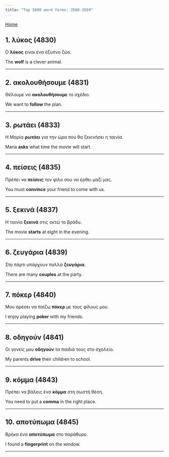 ```yaml
---
title: "Top 5000 word forms: 3560-3569"
...
```


[Home](./) 

## 1. λύκος (4830)

Ο **λύκος** είναι ένα έξυπνο ζώο.

The **wolf** is a clever animal.

---

## 2. ακολουθήσουμε (4831)

Θέλουμε να **ακολουθήσουμε** το σχέδιο.

We want to **follow** the plan.

---

## 3. ρωτάει (4833)

Η Μαρία **ρωτάει** για την ώρα που θα ξεκινήσει η ταινία.  

Maria **asks** what time the movie will start.

---

## 4. πείσεις (4835)

Πρέπει να **πείσεις** τον φίλο σου να έρθει μαζί μας.

You must **convince** your friend to come with us.

---

## 5. ξεκινά (4837)

Η ταινία **ξεκινά** στις οκτώ το βράδυ.

The movie **starts** at eight in the evening.

---

## 6. ζευγάρια (4839)

Στο πάρτι υπάρχουν πολλά **ζευγάρια**.  

There are many **couples** at the party.

---

## 7. πόκερ (4840)

Μου αρέσει να παίζω **πόκερ** με τους φίλους μου.  

I enjoy playing **poker** with my friends.

---

## 8. οδηγούν (4841)

Οι γονείς μου **οδηγούν** τα παιδιά τους στο σχολείο.  

My parents **drive** their children to school.

---

## 9. κόμμα (4843)

Πρέπει να βάλεις ένα **κόμμα** στη σωστή θέση.  

You need to put a **comma** in the right place.

---

## 10. αποτύπωμα (4845)

Βρήκα ένα **αποτύπωμα** στο παράθυρο.

I found a **fingerprint** on the window.

---

